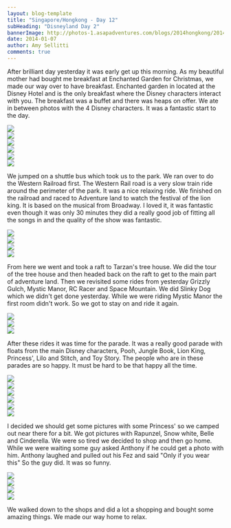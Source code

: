 ```yaml
---
layout: blog-template
title: "Singapore/Hongkong - Day 12"
subHeading: "Disneyland Day 2"
bannerImage: http://photos-1.asapadventures.com/blogs/2014hongkong/2014-01-07/IMG_6547.JPG_compressed.JPEG
date: 2014-01-07
author: Amy Sellitti
comments: true
---
```


After brilliant day yesterday it was early get up this morning. As my beautiful mother had bought me breakfast at Enchanted Garden for Christmas, we made our way over to have breakfast. Enchanted garden in located at the Disney Hotel and is the only breakfast where the Disney characters interact with you. The breakfast was a buffet and there was heaps on offer. We ate in between photos with the 4 Disney characters. It was a fantastic start to the day.

<div class="center-image"><img src="http://photos-1.asapadventures.com/blogs/2014hongkong/2014-01-07/P1072657.JPG_compressed.JPEG" /></div>
<div class="center-image"><img src="http://photos-1.asapadventures.com/blogs/2014hongkong/2014-01-07/P1072661.JPG_compressed.JPEG" /></div>
<div class="center-image"><img src="http://photos-1.asapadventures.com/blogs/2014hongkong/2014-01-07/P1072664.JPG_compressed.JPEG" /></div>
<div class="center-image"><img src="http://photos-1.asapadventures.com/blogs/2014hongkong/2014-01-07/P1072667.JPG_compressed.JPEG" /></div>
<div class="center-image"><img src="http://photos-1.asapadventures.com/blogs/2014hongkong/2014-01-07/P1072672.JPG_compressed.JPEG" /></div>
<div class="center-image"><img src="http://photos-1.asapadventures.com/blogs/2014hongkong/2014-01-07/IMG_6542.JPG_compressed.JPEG" /></div>

We jumped on a shuttle bus which took us to the park. We ran over to do the Western Railroad first. The Western Rail road is a very slow train ride around the perimeter of the park. It was a nice relaxing ride. We finished on the railroad and raced to Adventure land to watch the festival of the lion king. It is based on the musical from Broadway. I loved it, it was fantastic even though it was only 30 minutes they did a really good job of fitting all the songs in and the quality of the show was fantastic.

<div class="center-image"><img src="http://photos-1.asapadventures.com/blogs/2014hongkong/2014-01-07/IMG_6547.JPG_compressed.JPEG" /></div>
<div class="center-image"><img src="http://photos-1.asapadventures.com/blogs/2014hongkong/2014-01-07/IMG_6548.JPG_compressed.JPEG" /></div>
<div class="center-image"><img src="http://photos-1.asapadventures.com/blogs/2014hongkong/2014-01-07/IMG_6568.JPG_compressed.JPEG" /></div>
<div class="center-image"><img src="http://photos-1.asapadventures.com/blogs/2014hongkong/2014-01-07/IMG_6576.JPG_compressed.JPEG" /></div>

From here we went and took a raft to Tarzan's tree house. We did the tour of the tree house and then headed back on the raft to get to the main part of adventure land. Then we revisited some rides from yesterday Grizzly Gulch, Mystic Manor, RC Racer and Space Mountain. We did Slinky Dog which we didn't get done yesterday. While we were riding Mystic Manor the first room didn't work. So we got to stay on and ride it again.

<div class="center-image"><img src="http://photos-1.asapadventures.com/blogs/2014hongkong/2014-01-07/IMG_6588.JPG_compressed.JPEG" /></div>
<div class="center-image"><img src="http://photos-1.asapadventures.com/blogs/2014hongkong/2014-01-07/IMG_6606.JPG_compressed.JPEG" /></div>
<div class="center-image"><img src="http://photos-1.asapadventures.com/blogs/2014hongkong/2014-01-07/IMG_6610.JPG_compressed.JPEG" /></div>

After these rides it was time for the parade. It was a really good parade with floats from the main Disney characters, Pooh, Jungle Book, Lion King, Princess', Lilo and Stitch, and Toy Story. The people who are in these parades are so happy. It must be hard to be that happy all the time.

<div class="center-image"><img src="http://photos-1.asapadventures.com/blogs/2014hongkong/2014-01-07/IMG_6626.JPG_compressed.JPEG" /></div>
<div class="center-image"><img src="http://photos-1.asapadventures.com/blogs/2014hongkong/2014-01-07/IMG_6633.JPG_compressed.JPEG" /></div>
<div class="center-image"><img src="http://photos-1.asapadventures.com/blogs/2014hongkong/2014-01-07/IMG_6676.JPG_compressed.JPEG" /></div>
<div class="center-image"><img src="http://photos-1.asapadventures.com/blogs/2014hongkong/2014-01-07/IMG_6682.JPG_compressed.JPEG" /></div>
<div class="center-image"><img src="http://photos-1.asapadventures.com/blogs/2014hongkong/2014-01-07/IMG_6713.JPG_compressed.JPEG" /></div>
<div class="center-image"><img src="http://photos-1.asapadventures.com/blogs/2014hongkong/2014-01-07/IMG_6722.JPG_compressed.JPEG" /></div>

I decided we should get some pictures with some Princess' so we camped out near there for a bit. We got pictures with Rapunzel, Snow white, Belle and Cinderella. We were so tired we decided to shop and then go home. While we were waiting some guy asked Anthony if he could get a photo with him. Anthony laughed and pulled out his Fez and said "Only if you wear this" So the guy did. It was so funny.

<div class="center-image"><img src="http://photos-1.asapadventures.com/blogs/2014hongkong/2014-01-07/IMG_6730.JPG_compressed.JPEG" /></div>
<div class="center-image"><img src="http://photos-1.asapadventures.com/blogs/2014hongkong/2014-01-07/IMG_6736.JPG_compressed.JPEG" /></div>
<div class="center-image"><img src="http://photos-1.asapadventures.com/blogs/2014hongkong/2014-01-07/IMG_6754.JPG_compressed.JPEG" /></div>
<div class="center-image"><img src="http://photos-1.asapadventures.com/blogs/2014hongkong/2014-01-07/IMG_6756.JPG_compressed.JPEG" /></div>

We walked down to the shops and did a lot a shopping and bought some amazing things. We made our way home to relax.
